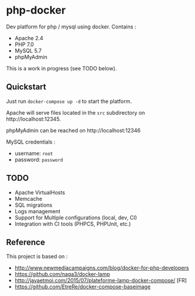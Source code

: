 # php-docker
Dev platform for php / mysql using docker. Contains :

* Apache 2.4
* PHP 7.0
* MySQL 5.7
* phpMyAdmin

This is a work in progress (see TODO below).


## Quickstart

Just run `docker-compose up -d` to start the platform.

Apache will serve files located in the `src` subdirectory on http://localhost:12345.

phpMyAdmin can be reached on http://localhost:12346

MySQL credentials :
* username: `root`
* password: `password`

## TODO

* Apache VirtualHosts
* Memcache
* SQL migrations
* Logs management
* Support for Multiple configurations (local, dev, CI)
* Integration with CI tools (PHPCS, PHPUnit, etc.)

## Reference

This project is based on :
* http://www.newmediacampaigns.com/blog/docker-for-php-developers
* https://github.com/naga3/docker-lamp
* http://javaetmoi.com/2015/07/plateforme-lamp-docker-compose/ [FR]
* https://github.com/EtreRe/docker-compose-baseimage
